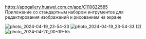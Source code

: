 https://appgallery.huawei.com.cn/app/C110822585  
Приложение со стандартным набором интрументов для редактирования изображений и рисованием на экране

![photo_2024-04-19_23-54-33](https://github.com/Ilya193/PictureEditor/assets/40058340/341b9275-a44d-4958-a13f-3ae7fc46c381)
![photo_2024-04-19_23-54-33 (2)](https://github.com/Ilya193/PictureEditor/assets/40058340/3bd2d8e4-694c-4d7a-91c2-06dc560af96b)
![photo_2024-04-20_00-09-55](https://github.com/Ilya193/PictureEditor/assets/40058340/6b566ddf-5b6f-4cad-b1aa-aa3e4af035d5)
